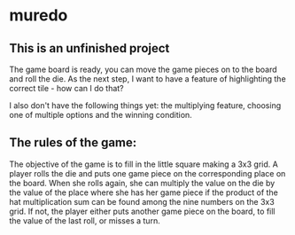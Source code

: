 # muredo

## This is an unfinished project
The game board is ready, you can move the game pieces on to the board and roll the die. 
As the next step, I want to have a feature of highlighting the correct tile - how can I do that?

I also don't have the following things yet: the multiplying feature, choosing one of multiple options and the winning condition.

## The rules of the game:
The objective of the game is to fill in the little square making a 3x3 grid. A player rolls the die and puts one game piece on the  corresponding place on the board. When she rolls again, she can multiply the value on the die by the value of the place where she has her game piece if the product of the hat multiplication sum can be found among the nine numbers on the 3x3 grid. If not, the player either puts another game piece on the board, to fill the value of the last roll, or misses a turn.
